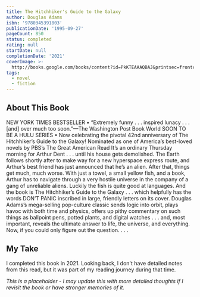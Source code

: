 ```yaml
---
title: The Hitchhiker's Guide to the Galaxy
author: Douglas Adams
isbn: '9780345391803'
publicationDate: '1995-09-27'
pageCount: 850
status: completed
rating: null
startDate: null
completionDate: '2021'
coverImage: >-
  http://books.google.com/books/content?id=PkKTEAAAQBAJ&printsec=frontcover&img=1&zoom=1&source=gbs_api
tags:
  - novel
  - fiction
---
```


## About This Book

NEW YORK TIMES BESTSELLER • “Extremely funny . . . inspired lunacy . . . [and] over much too soon.”—The Washington Post Book World SOON TO BE A HULU SERIES • Now celebrating the pivotal 42nd anniversary of The Hitchhiker’s Guide to the Galaxy! Nominated as one of America’s best-loved novels by PBS’s The Great American Read It’s an ordinary Thursday morning for Arthur Dent . . . until his house gets demolished. The Earth follows shortly after to make way for a new hyperspace express route, and Arthur’s best friend has just announced that he’s an alien. After that, things get much, much worse. With just a towel, a small yellow fish, and a book, Arthur has to navigate through a very hostile universe in the company of a gang of unreliable aliens. Luckily the fish is quite good at languages. And the book is The Hitchhiker’s Guide to the Galaxy . . . which helpfully has the words DON’T PANIC inscribed in large, friendly letters on its cover. Douglas Adams’s mega-selling pop-culture classic sends logic into orbit, plays havoc with both time and physics, offers up pithy commentary on such things as ballpoint pens, potted plants, and digital watches . . . and, most important, reveals the ultimate answer to life, the universe, and everything. Now, if you could only figure out the question. . . .

## My Take

I completed this book in 2021. Looking back, I don't have detailed notes from this read, but it was part of my reading journey during that time.

_This is a placeholder - I may update this with more detailed thoughts if I revisit the book or have stronger memories of it._
